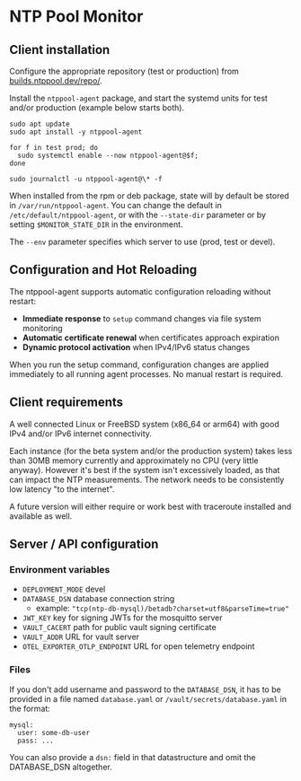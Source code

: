 # NTP Pool Monitor

## Client installation

Configure the appropriate repository (test or production)
from [builds.ntppool.dev/repo/](https://builds.ntppool.dev/repo/).

Install the `ntppool-agent` package, and start the systemd units for
test and/or production (example below starts both).

```
sudo apt update
sudo apt install -y ntppool-agent

for f in test prod; do
  sudo systemctl enable --now ntppool-agent@$f;
done

sudo journalctl -u ntppool-agent@\* -f
```

When installed from the rpm or deb package, state will by default
be stored in `/var/run/ntppool-agent`. You can change the default in
`/etc/default/ntppool-agent`, or with the `--state-dir` parameter
or by setting `$MONITOR_STATE_DIR` in the environment.

The `--env` parameter specifies which server to use (prod, test or devel).

## Configuration and Hot Reloading

The ntppool-agent supports automatic configuration reloading without restart:

- **Immediate response** to `setup` command changes via file system monitoring
- **Automatic certificate renewal** when certificates approach expiration
- **Dynamic protocol activation** when IPv4/IPv6 status changes

When you run the setup command, configuration changes are applied immediately to all running agent processes. No manual restart is required.

## Client requirements

A well connected Linux or FreeBSD system (x86_64 or arm64) with good IPv4 and/or IPv6 internet connectivity.

Each instance (for the beta system and/or the production system)
takes less than 30MB memory currently and approximately no CPU
(very little anyway). However it's best if the system isn't
excessively loaded, as that can impact the NTP measurements.
The network needs to be consistently low latency "to the internet".

A future version will either require or work best with traceroute
installed and available as well.

## Server / API configuration

### Environment variables

- `DEPLOYMENT_MODE` devel
- `DATABASE_DSN` database connection string
  - example: `"tcp(ntp-db-mysql)/betadb?charset=utf8&parseTime=true"`
- `JWT_KEY` key for signing JWTs for the mosquitto server
- `VAULT_CACERT` path for public vault signing certificate
- `VAULT_ADDR` URL for vault server
- `OTEL_EXPORTER_OTLP_ENDPOINT` URL for open telemetry endpoint

### Files

If you don't add username and password to the `DATABASE_DSN`, it has to
be provided in a file named `database.yaml` or
`/vault/secrets/database.yaml` in the format:

```
mysql:
  user: some-db-user
  pass: ...
```

You can also provide a `dsn:` field in that datastructure
and omit the DATABASE_DSN altogether.
